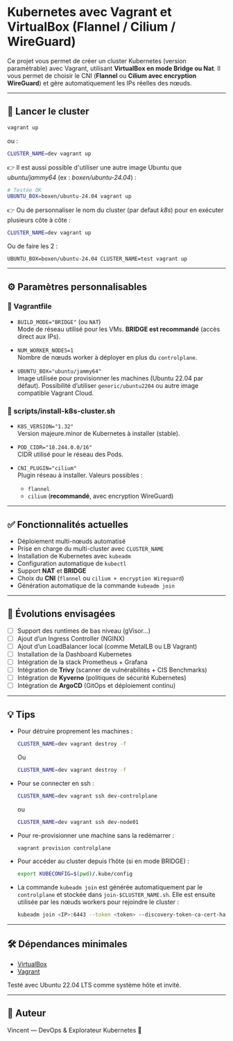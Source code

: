 # Kubernetes avec Vagrant et VirtualBox (Flannel / Cilium / WireGuard)

Ce projet vous permet de créer un cluster Kubernetes (version paramétrable) avec Vagrant, utilisant **VirtualBox en mode Bridge ou Nat**.
Il vous permet de choisir le CNI (**Flannel** ou **Cilium avec encryption WireGuard**) et gère automatiquement les IPs réelles des nœuds.

---

## 🚀 Lancer le cluster

```bash
vagrant up
```

ou :

```bash
CLUSTER_NAME=dev vagrant up
```

👉 Il est aussi possible d'utiliser une autre image Ubuntu que *ubuntu/jammy64* (ex : *boxen/ubuntu-24.04*) :

```bash
# Testée OK
UBUNTU_BOX=boxen/ubuntu-24.04 vagrant up
```
👉 Ou de personnaliser le nom du cluster (par defaut *k8s*) pour en exécuter plusieurs côte à côte :

```bash
CLUSTER_NAME=dev vagrant up
```

Ou de faire les 2 :

```
UBUNTU_BOX=boxen/ubuntu-24.04 CLUSTER_NAME=test vagrant up
```

---

## ⚙️ Paramètres personnalisables


### 🔧 Vagrantfile

- `BUILD_MODE="BRIDGE"` (ou `NAT`)  
  Mode de réseau utilisé pour les VMs. **BRIDGE est recommandé** (accès direct aux IPs).

- `NUM_WORKER_NODES=1`  
  Nombre de nœuds worker à déployer en plus du `controlplane`.

- `UBUNTU_BOX="ubuntu/jammy64"`  
  Image utilisée pour provisionner les machines (Ubuntu 22.04 par défaut). Possibilité d’utiliser `generic/ubuntu2204` ou autre image compatible Vagrant Cloud.

### 🔧 scripts/install-k8s-cluster.sh

- `K8S_VERSION="1.32"`  
  Version majeure.minor de Kubernetes à installer (stable).

- `POD_CIDR="10.244.0.0/16"`  
  CIDR utilisé pour le réseau des Pods.

- `CNI_PLUGIN="cilium"`  
  Plugin réseau à installer. Valeurs possibles :
  - `flannel`
  - `cilium` (**recommandé**, avec encryption WireGuard)

---

## ✅ Fonctionnalités actuelles

- Déploiement multi-nœuds automatisé
- Prise en charge du multi-cluster avec `CLUSTER_NAME`
- Installation de Kubernetes avec `kubeadm`
- Configuration automatique de `kubectl`
- Support **NAT** et **BRIDGE**
- Choix du **CNI** (`flannel` ou `cilium + encryption Wireguard`)
- Génération automatique de la commande `kubeadm join`

---

## 📌 Évolutions envisagées

- [ ] Support des runtimes de bas niveau (gVisor...)
- [ ] Ajout d’un Ingress Controller (NGINX)
- [ ] Ajout d’un LoadBalancer local (comme MetalLB ou LB Vagrant)
- [ ] Installation de la Dashboard Kubernetes
- [ ] Intégration de la stack Prometheus + Grafana
- [ ] Intégration de **Trivy** (scanner de vulnérabilités + CIS Benchmarks)
- [ ] Intégration de **Kyverno** (politiques de sécurité Kubernetes)
- [ ] Intégration de **ArgoCD** (GitOps et déploiement continu)

---

## 💡 Tips

- Pour détruire proprement les machines :
  ```bash
  CLUSTER_NAME=dev vagrant destroy -f
  ```
  Ou

  ```bash
  CLUSTER_NAME=dev vagrant destroy -f
  ```

- Pour se connecter en ssh :

  ```bash
  CLUSTER_NAME=dev vagrant ssh dev-controlplane
  ```
  ou

  ```bash
  CLUSTER_NAME=dev vagrant ssh dev-node01
  ```

- Pour re-provisionner une machine sans la redémarrer :
  ```bash
  vagrant provision controlplane
  ```
- Pour accéder au cluster depuis l’hôte (si en mode BRIDGE) :
  ```bash
  export KUBECONFIG=$(pwd)/.kube/config
  ```
- La commande `kubeadm join` est générée automatiquement par le `controlplane` et stockée dans `join-$CLUSTER_NAME.sh`. Elle est ensuite utilisée par les nœuds workers pour rejoindre le cluster :
  ```bash
  kubeadm join <IP>:6443 --token <token> --discovery-token-ca-cert-hash <hash>
  ```

---

## 🛠 Dépendances minimales

- [VirtualBox](https://www.virtualbox.org/)
- [Vagrant](https://www.vagrantup.com/)

Testé avec Ubuntu 22.04 LTS comme système hôte et invité.

---

## 📝 Auteur

Vincent — DevOps & Explorateur Kubernetes 🚀


